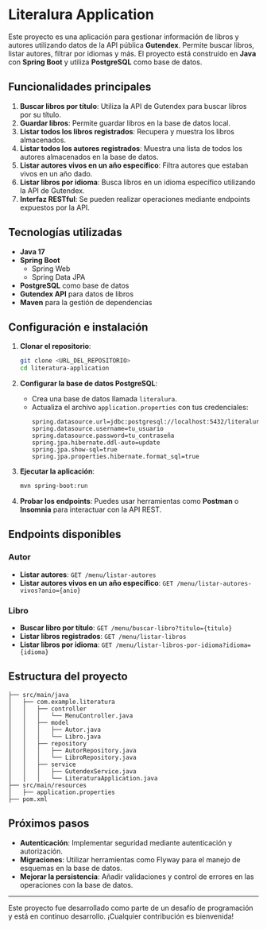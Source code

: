 # Literalura Application

Este proyecto es una aplicación para gestionar información de libros y autores utilizando datos de la API pública **Gutendex**. Permite buscar libros, listar autores, filtrar por idiomas y más. El proyecto está construido en **Java** con **Spring Boot** y utiliza **PostgreSQL** como base de datos.

## Funcionalidades principales

1. **Buscar libros por título**: Utiliza la API de Gutendex para buscar libros por su título.
2. **Guardar libros**: Permite guardar libros en la base de datos local.
3. **Listar todos los libros registrados**: Recupera y muestra los libros almacenados.
4. **Listar todos los autores registrados**: Muestra una lista de todos los autores almacenados en la base de datos.
5. **Listar autores vivos en un año específico**: Filtra autores que estaban vivos en un año dado.
6. **Listar libros por idioma**: Busca libros en un idioma específico utilizando la API de Gutendex.
7. **Interfaz RESTful**: Se pueden realizar operaciones mediante endpoints expuestos por la API.

## Tecnologías utilizadas

- **Java 17**
- **Spring Boot**
  - Spring Web
  - Spring Data JPA
- **PostgreSQL** como base de datos
- **Gutendex API** para datos de libros
- **Maven** para la gestión de dependencias

## Configuración e instalación

1. **Clonar el repositorio**:
   ```bash
   git clone <URL_DEL_REPOSITORIO>
   cd literatura-application
   ```

2. **Configurar la base de datos PostgreSQL**:
   - Crea una base de datos llamada `literalura`.
   - Actualiza el archivo `application.properties` con tus credenciales:
     ```properties
     spring.datasource.url=jdbc:postgresql://localhost:5432/literalura
     spring.datasource.username=tu_usuario
     spring.datasource.password=tu_contraseña
     spring.jpa.hibernate.ddl-auto=update
     spring.jpa.show-sql=true
     spring.jpa.properties.hibernate.format_sql=true
     ```

3. **Ejecutar la aplicación**:
   ```bash
   mvn spring-boot:run
   ```

4. **Probar los endpoints**:
   Puedes usar herramientas como **Postman** o **Insomnia** para interactuar con la API REST.

## Endpoints disponibles

### Autor
- **Listar autores**: `GET /menu/listar-autores`
- **Listar autores vivos en un año específico**: `GET /menu/listar-autores-vivos?anio={anio}`

### Libro
- **Buscar libro por título**: `GET /menu/buscar-libro?titulo={titulo}`
- **Listar libros registrados**: `GET /menu/listar-libros`
- **Listar libros por idioma**: `GET /menu/listar-libros-por-idioma?idioma={idioma}`

## Estructura del proyecto

```
├── src/main/java
│   ├── com.example.literatura
│   │   ├── controller
│   │   │   └── MenuController.java
│   │   ├── model
│   │   │   ├── Autor.java
│   │   │   └── Libro.java
│   │   ├── repository
│   │   │   ├── AutorRepository.java
│   │   │   └── LibroRepository.java
│   │   ├── service
│   │   │   ├── GutendexService.java
│   │   │   └── LiteraturaApplication.java
├── src/main/resources
│   ├── application.properties
├── pom.xml
```

## Próximos pasos

- **Autenticación**: Implementar seguridad mediante autenticación y autorización.
- **Migraciones**: Utilizar herramientas como Flyway para el manejo de esquemas en la base de datos.
- **Mejorar la persistencia**: Añadir validaciones y control de errores en las operaciones con la base de datos.

---

Este proyecto fue desarrollado como parte de un desafío de programación y está en continuo desarrollo. ¡Cualquier contribución es bienvenida!
